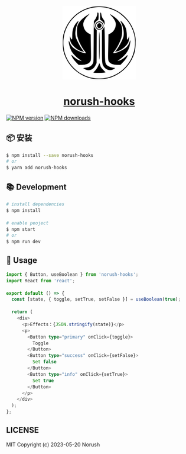 <p align="center">
  <a href="https://www.npmjs.com/package/norush-hooks?activeTab=readme">
    <img width="200" src="/public/logo.svg">
  </a>
</p>
<div align="center">
    <a href="https://www.npmjs.com/package/norush-hooks?activeTab=readme">
     <h1>norush-hooks</h1>
  </a>
</div>

[![NPM version](https://img.shields.io/npm/v/norush-hooks.svg?style=flat)](https://npmjs.org/package/norush-hooks)
[![NPM downloads](http://img.shields.io/npm/dm/norush-hooks.svg?style=flat)](https://npmjs.org/package/norush-hooks)

## 📦 安装

```bash
$ npm install --save norush-hooks
# or
$ yarn add norush-hooks
```

## 📚 Development

```bash
# install dependencies
$ npm install

# enable peoject
$ npm start
# or
$ npm run dev

```

## 🔨 Usage

```ts
import { Button, useBoolean } from 'norush-hooks';
import React from 'react';

export default () => {
  const [state, { toggle, setTrue, setFalse }] = useBoolean(true);

  return (
    <div>
      <p>Effects：{JSON.stringify(state)}</p>
      <p>
        <Button type="primary" onClick={toggle}>
          Toggle
        </Button>
        <Button type="success" onClick={setFalse}>
          Set false
        </Button>
        <Button type="info" onClick={setTrue}>
          Set true
        </Button>
      </p>
    </div>
  );
};
```

## LICENSE

MIT Copyright (c) 2023-05-20 Norush
